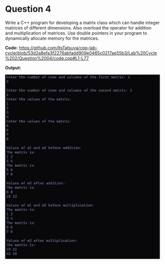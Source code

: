 Question 4
==========

Write a C++ program for developing a matrix class which can handle integer
matrices of different dimensions. Also overload the operator for addition and
multiplication of matrices. Use double pointers in your program to dynamically
allocate memory for the matrices.

**Code:**
https://github.com/ItsTatsuya/cpp-lab-cycle/blob/53d2a8efa3f2276abfadd909e0465c0217ae55b3/Lab%20Cycle%202/Question%2004/code.cpp#L1-L77

**Output:**


![image](/Lab%20Cycle%202/Question%2004/output.PNG)